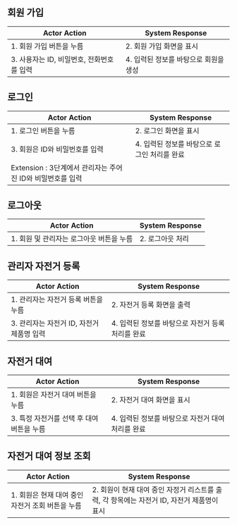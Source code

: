 ## 회원 가입

| Actor Action                                                                 | System Response          |
| ---------------------------------------------------------------------------- | ------------------------ |
| 1. 회원 가입 버튼을 누름 | 2. 회원 가입 화면을 표시|
| 3. 사용자는 ID, 비밀번호, 전화번호를 입력| 4. 입력된 정보를 바탕으로 회원을 생성|

## 로그인

| Actor Action                 | System Response          |
| ---------------------------- | ------------------------ |
| 1. 로그인 버튼을 누름 | 2. 로그인 화면을 표시|
| 3. 회원은 ID와 비밀번호를 입력 | 4. 입력된 정보를 바탕으로 로그인 처리를 완료|
| Extension : 3단계에서 관리자는 주어진 ID와 비밀번호를 입력 |

## 로그아웃

| Actor Action            | System Response          |
| ----------------------- | ------------------------ |
| 1. 회원 및 관리자는 로그아웃 버튼을 누름 |2. 로그아웃 처리|

## 관리자 자전거 등록

| Actor Action                                                                                 | System Response          |
| -------------------------------------------------------------------------------------------- | ------------------------ |
| 1. 관리자는 자전거 등록 버튼을 누름| 2. 자전거 등록 화면을 출력 |
| 3. 관리자는 자전거 ID, 자전거 제품명 입력 | 4. 입력된 정보를 바탕으로 자전거 등록 처리를 완료|

## 자전거 대여

| Actor Action        | System Response          |
| ------------------- | ------------------------ |
| 1. 회원은 자전거 대여 버튼을 누름 | 2. 자전거 대여 화면을 표시 |
| 3. 특정 자전거를 선택 후 대여 버튼을 누름| 4. 입력된 정보를 바탕으로 자전거 대여 처리를 완료|

## 자전거 대여 정보 조회

| Actor Action        | System Response          |
| ------------------- | ------------------------ |
| 1. 회원은 현재 대여 중인 자전거 조회 버튼을 누름 | 2. 회원이 현재 대여 중인 자정거 리스트를 출력, 각 항목에는 자전거 ID, 자전거 제품명이 표시 |
